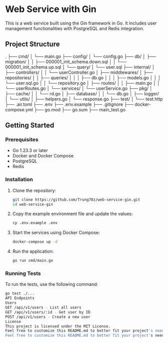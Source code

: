 # Web Service with Gin

This is a web service built using the Gin framework in Go. It includes user management functionalities with PostgreSQL and Redis integration.

## Project Structure
. 
├── cmd/ 
│ └── main.go 
├── config/ 
│ └── config.go 
├── db/ │ 
├── migration/ 
│ │ ├── 000001_init_schema.down.sql 
│ │ └── 000001_init_schema.up.sql 
│ └── query/ 
│ └── user.sql 
├── internal/ 
│ ├── controllers/ 
│ │ └── userController.go 
│ ├── middlewares/ 
│ ├── repositories/ 
│ │ ├── queries/ 
│ │ │ ├── db.go 
│ │ │ ├── models.go 
│ │ │ └── user.sql.go 
│ │ └── repository.go 
│ ├── routes/ 
│ │ ├── main.go 
│ │ └── userRoutes.go 
│ └── services/ 
│ └── userService.go 
├── pkg/ 
│ ├── cache/ 
│ │ └── rd.go 
│ ├── database/ 
│ │ └── db.go 
│ ├── logger/ 
│ └── utils/ 
│ ├── helpers.go 
│ └── response.go 
├── test/ 
│ └── test.http 
├── .air.toml 
├── .env 
├── .env.example 
├── .gitignore 
├── docker-compose.yml 
├── go.mod 
├── go.sum 
├── main_test.go 
<!-- ├── Makefile 
├── README.md 
└── sqlc.yaml -->

## Getting Started

### Prerequisites

- Go 1.23.3 or later
- Docker and Docker Compose
- PostgreSQL
- Redis

### Installation

1. Clone the repository:
    ```sh
    git clone https://github.com/Trung78z/web-service-gin.git
    cd web-service-gin
    ```

2. Copy the example environment file and update the values:
    ```sh
    cp .env.example .env
    ```

3. Start the services using Docker Compose:
    ```sh
    docker-compose up -d
    ```

4. Run the application:
    ```sh
    go run cmd/main.go
    ```

### Running Tests

To run the tests, use the following command:
```sh
go test ./...
API Endpoints
Users
GET /api/v1/users - List all users
GET /api/v1/users/:id - Get user by ID
POST /api/v1/users - Create a new user
License
This project is licensed under the MIT License.
Feel free to customize this README.md to better fit your project's needs.
Feel free to customize this README.md to better fit your project's needs.